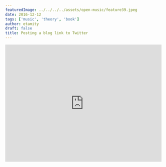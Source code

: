 ```yaml
---
featuredImage: ../../../../assets/open-music/feature39.jpeg
date: 2016-12-12
tags: ['music', 'theory', 'book']
author: etamity
draft: false
title: Posting a blog link to Twitter
---
```



<iframe src="http://player.vimeo.com/video/48772169" class="aligncenter" width="500" height="375" frameborder="0" webkitAllowFullScreen mozallowfullscreen allowFullScreen></iframe>